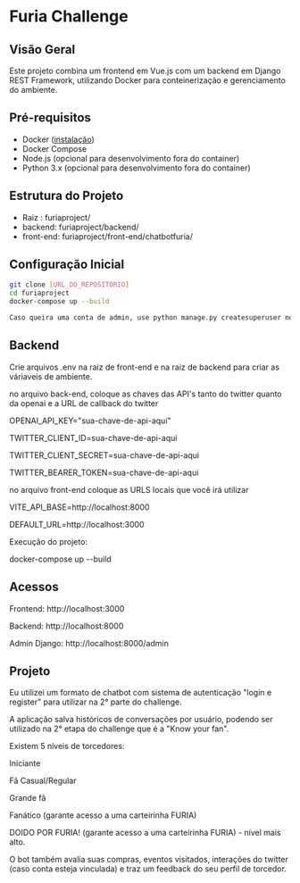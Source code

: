 # Furia Challenge

## Visão Geral
Este projeto combina um frontend em Vue.js com um backend em Django REST Framework, utilizando Docker para conteinerização e gerenciamento do ambiente.

## Pré-requisitos
- Docker ([instalação](https://docs.docker.com/get-docker/))
- Docker Compose
- Node.js (opcional para desenvolvimento fora do container)
- Python 3.x (opcional para desenvolvimento fora do container)

## Estrutura do Projeto

- Raiz : furiaproject/
- backend: furiaproject/backend/
- front-end: furiaproject/front-end/chatbotfuria/

## Configuração Inicial
```bash
git clone [URL_DO_REPOSITÓRIO]
cd furiaproject
docker-compose up --build 

Caso queira uma conta de admin, use python manage.py createsuperuser no container do backend
```


## Backend
Crie arquivos .env na raiz de front-end e na raiz de backend para criar as váriaveis de ambiente.


no arquivo back-end, coloque as chaves das API's tanto do twitter quanto da openai e a URL de callback do twitter

OPENAI_API_KEY="sua-chave-de-api-aqui"

TWITTER_CLIENT_ID=sua-chave-de-api-aqui

TWITTER_CLIENT_SECRET=sua-chave-de-api-aqui

TWITTER_BEARER_TOKEN=sua-chave-de-api-aqui



no arquivo front-end coloque as URLS locais que você irá utilizar

VITE_API_BASE=http://localhost:8000

DEFAULT_URL=http://localhost:3000

Execução do projeto:

docker-compose up --build

## Acessos
Frontend: http://localhost:3000

Backend: http://localhost:8000

Admin Django: http://localhost:8000/admin


## Projeto

Eu utilizei um formato de chatbot com sistema de autenticação "login e register" para utilizar na 2° parte do challenge.

A aplicação salva históricos de conversações por usuário, podendo ser utilizado na 2° etapa do challenge que é a "Know your fan".

Existem 5 níveis de torcedores:

Iniciante

Fã Casual/Regular

Grande fã

Fanático (garante acesso a uma carteirinha FURIA)

DOIDO POR FURIA! (garante acesso a uma carteirinha FURIA) - nível mais alto.

O bot também avalia suas compras, eventos visitados, interações do twitter (caso conta esteja vinculada) e traz um feedback do seu perfil de torcedor.

 


